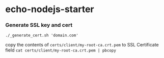 # echo-nodejs-starter

### Generate SSL key and cert

`./_generate_cert.sh 'domain.com'`

copy the contents of `certs/client/my-root-ca.crt.pem` to SSL Certificate field
`cat certs/client/my-root-ca.crt.pem | pbcopy`
